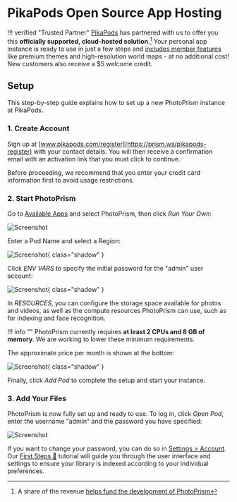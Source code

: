 # **PikaPods** Open Source App Hosting

!!! verified "Trusted Partner"
    [PikaPods](https://prism.ws/pikapods-com) has partnered with us to offer you this **officially supported, cloud-hosted solution**.[^1] Your personal app instance is ready to use in just a few steps and [includes member features](https://www.photoprism.app/editions#compare) like premium themes and high-resolution world maps - at no additional cost! New customers also receive a $5 welcome credit.

## Setup

This step-by-step guide explains how to set up a new PhotoPrism instance at PikaPods.

### 1. Create Account

Sign up at [www.pikapods.com/register](https://prism.ws/pikapods-register) with your contact details.
You will then receive a confirmation email with an activation link that you must click to continue.

Before proceeding, we recommend that you enter your credit card information first to avoid usage restrictions.

### 2. Start PhotoPrism

Go to [Available Apps](https://prism.ws/pikapods-apps) and select PhotoPrism, then click *Run Your Own*:

![Screenshot](img/pikapods-appstore.png)

Enter a Pod Name and select a Region:

![Screenshot](img/pikapods-step-1.png){ class="shadow" }

Click *ENV VARS* to specify the initial password for the "admin" user account:

![Screenshot](img/pikapods-step-2.png){ class="shadow" }

In *RESOURCES*, you can configure the storage space available for photos and videos, as well as the compute resources PhotoPrism can use, such as for indexing and face recognition.

!!! info ""
    PhotoPrism currently requires **at least 2 CPUs and 8 GB of memory**. We are working to lower these minimum requirements.

The approximate price per month is shown at the bottom:

![Screenshot](img/pikapods-step-3.png){ class="shadow" }

Finally, click *Add Pod* to complete the setup and start your instance.

### 3. Add Your Files

PhotoPrism is now fully set up and ready to use. To log in, click *Open Pod*, enter the username "admin" and the password you have specified:

![Screenshot](img/pikapods-overview.png)

If you want to change your password, you can do so in [Settings > Account](../../user-guide/settings/account.md#change-password).
Our [First Steps 👣](../../user-guide/first-steps.md) tutorial will guide you through the user interface and settings to ensure your library is indexed according to your individual preferences.

[^1]: A share of the revenue [helps fund the development of PhotoPrism](https://www.photoprism.app/oss/faq#pikapods)

